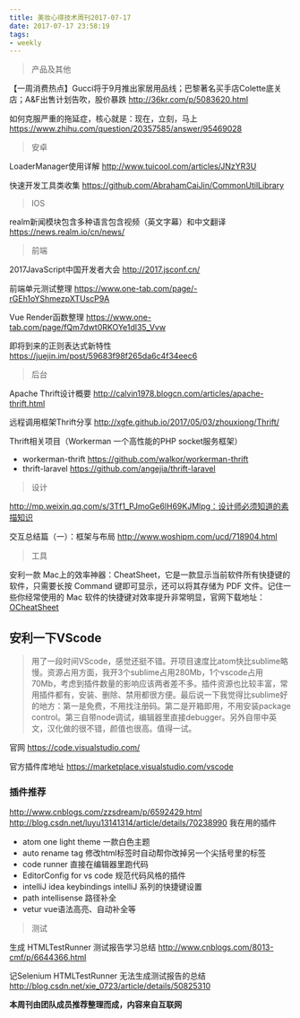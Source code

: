 ```yaml
---
title: 美妆心得技术周刊2017-07-17
date: 2017-07-17 23:58:19
tags:
- weekly
---
```


> 产品及其他

【一周消费热点】Gucci将于9月推出家居用品线；巴黎著名买手店Colette底关店；A&F出售计划告吹，股价暴跌  http://36kr.com/p/5083620.html

如何克服严重的拖延症，核心就是：现在，立刻，马上 https://www.zhihu.com/question/20357585/answer/95469028

> 安卓

LoaderManager使用详解 http://www.tuicool.com/articles/JNzYR3U

快速开发工具类收集 https://github.com/AbrahamCaiJin/CommonUtilLibrary


> IOS

realm新闻模块包含多种语言包含视频（英文字幕）和中文翻译 https://news.realm.io/cn/news/


> 前端

2017JavaScript中国开发者大会 http://2017.jsconf.cn/

前端单元测试整理 https://www.one-tab.com/page/-rGEh1oYShmezpXTUscP9A

Vue Render函数整理  https://www.one-tab.com/page/fQm7dwt0RKOYe1dl35_Vvw

即将到来的正则表达式新特性 https://juejin.im/post/59683f98f265da6c4f34eec6

> 后台


Apache Thrift设计概要 http://calvin1978.blogcn.com/articles/apache-thrift.html

远程调用框架Thrift分享 http://xgfe.github.io/2017/05/03/zhouxiong/Thrift/

Thrift相关项目（Workerman 一个高性能的PHP socket服务框架）

- workerman-thrift https://github.com/walkor/workerman-thrift
- thrift-laravel https://github.com/angejia/thrift-laravel


> 设计

http://mp.weixin.qq.com/s/3Tf1_PJmoGe6lH69KJMlpg：设计师必须知道的素描知识


交互总结篇（一）：框架与布局    http://www.woshipm.com/ucd/718904.html


> 工具


安利一款 Mac上的效率神器：CheatSheet，它是一款显示当前软件所有快捷键的软件，只需要长按 Command  键即可显示，还可以将其存储为 PDF 文件。记住一些你经常使用的 Mac 软件的快捷键对效率提升非常明显，官网下载地址：[OCheatSheet](https://www.mediaatelier.com/CheatSheet/)


##  安利一下VScode

>用了一段时间VScode，感觉还挺不错。开项目速度比atom快比sublime略慢。资源占用方面，我开3个sublime占用280Mb，1个vscode占用70Mb，考虑到插件数量的影响应该两者差不多。插件资源也比较丰富，常用插件都有，安装、删除、禁用都很方便。最后说一下我觉得比sublime好的地方：第一是免费，不用找注册码。第二是开箱即用，不用安装package control。第三自带node调试，编辑器里直接debugger。另外自带中英文，汉化做的很不错，颜值也很高。值得一试。

官网 https://code.visualstudio.com/

官方插件库地址 https://marketplace.visualstudio.com/vscode

### 插件推荐 ###

http://www.cnblogs.com/zzsdream/p/6592429.html
http://blog.csdn.net/luyu13141314/article/details/70238990
我在用的插件

- atom one light theme 一款白色主题
- auto rename tag 修改html标签时自动帮你改掉另一个尖括号里的标签
- code runner 直接在编辑器里跑代码
- EditorConfig for vs code 规范代码风格的插件
- intelliJ idea keybindings intelliJ 系列的快捷键设置
- path intellisense 路径补全
- vetur vue语法高亮、自动补全等


> 测试

生成 HTMLTestRunner 测试报告学习总结   http://www.cnblogs.com/8013-cmf/p/6644366.html

记Selenium HTMLTestRunner 无法生成测试报告的总结    http://blog.csdn.net/xie_0723/article/details/50825310

**本周刊由团队成员推荐整理而成，内容来自互联网**